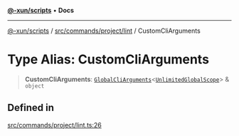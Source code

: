 [**@-xun/scripts**](../../../../../README.md) • **Docs**

***

[@-xun/scripts](../../../../../README.md) / [src/commands/project/lint](../README.md) / CustomCliArguments

# Type Alias: CustomCliArguments

> **CustomCliArguments**: [`GlobalCliArguments`](../../../../configure/type-aliases/GlobalCliArguments.md)\<[`UnlimitedGlobalScope`](../../../../configure/enumerations/UnlimitedGlobalScope.md)\> & `object`

## Defined in

[src/commands/project/lint.ts:26](https://github.com/Xunnamius/xscripts/blob/ba9f63839da3826ddc001b87c07464b3feaa49e7/src/commands/project/lint.ts#L26)
